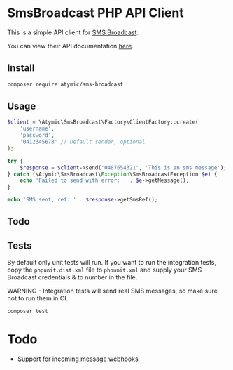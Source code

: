 # SmsBroadcast PHP API Client

This is a simple API client for [SMS Broadcast](https://www.smsbroadcast.com.au/).

You can view their API documentation [here](https://www.smsbroadcast.com.au/Advanced%20HTTP%20API.pdf).

## Install

```bash
composer require atymic/sms-broadcast
```


## Usage

```php
$client = \Atymic\SmsBroadcast\Factory\ClientFactory::create(
    'username',
    'password',
    '0412345678' // Default sender, optional
);

try {
    $response = $client->send('0487654321', 'This is an sms message');
} catch (\Atymic\SmsBroadcast\Exception\SmsBroadcastException $e) {
    echo 'Failed to send with error: ' . $e->getMessage();
}

echo 'SMS sent, ref: ' . $response->getSmsRef();
```

## Todo

## Tests
By default only unit tests will run. If you want to run the integration tests, copy the `phpunit.dist.xml` file to `phpunit.xml` and supply your SMS Broadcast credentials & to number in the file.

WARNING - Integration tests will send real SMS messages, so make sure not to run them in CI.

```bash
composer test
```

# Todo
- Support for incoming message webhooks
